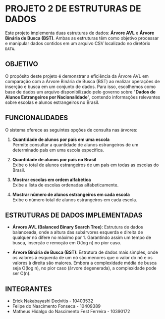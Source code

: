 # PROJETO 2 DE ESTRUTURAS DE DADOS

Este projeto implementa duas estruturas de dados: **Árvore AVL** e **Árvore Binária de Busca (BST)**. Ambas as estruturas têm como objetivo processar e manipular dados contidos em um arquivo CSV localizado no diretório `DATA`.

## OBJETIVO

O propósito deste projeto é demonstrar a eficiência da Árvore AVL em comparação com a Árvore Binária de Busca (BST) ao realizar operações de inserção e busca em um conjunto de dados. Para isso, escolhemos como base de dados um arquivo disponibilizado pelo governo sobre "**Dados de Alunos Estrangeiros por Nacionalidade**", contendo informações relevantes sobre escolas e alunos estrangeiros no Brasil.

## FUNCIONALIDADES

O sistema oferece as seguintes opções de consulta nas árvores:

1. **Quantidade de alunos por país em uma escola**  
   Permite consultar a quantidade de alunos estrangeiros de um determinado país em uma escola específica.

2. **Quantidade de alunos por país no Brasil**  
   Exibe o total de alunos estrangeiros de um país em todas as escolas do Brasil.

3. **Mostrar escolas em ordem alfabética**  
   Exibe a lista de escolas ordenadas alfabeticamente.

4. **Mostrar número de alunos estrangeiros em cada escola**  
   Exibe o número total de alunos estrangeiros em cada escola.

## ESTRUTURAS DE DADOS IMPLEMENTADAS

- **Árvore AVL (Balanced Binary Search Tree)**: Estrutura de dados balanceada, onde a altura das subárvores esquerda e direita de qualquer nó difere no máximo por 1. Garantindo assim um tempo de busca, inserção e remoção em O(log n) no pior caso.

- **Árvore Binária de Busca (BST)**: Estrutura de dados mais simples, onde os valores à esquerda de um nó são menores que o valor do nó e os valores à direita são maiores. Embora a complexidade média de busca seja O(log n), no pior caso (árvore degenerada), a complexidade pode ser O(n).

## INTEGRANTES

- Erick Nakabayashi Dedvitis - 10403532
- Felipe do Nascimento Fonseca - 10409389
- Matheus Hidalgo do Nascimento Fest Ferreira - 10390172